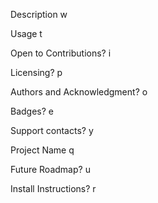 Description
w
 
Usage
t
 
Open to Contributions?
i
 
Licensing?
p
 
Authors and Acknowledgment?
o
 
Badges?
e
 
Support contacts?
y
 
Project Name
q
 
Future Roadmap?
u
 
Install Instructions?
r
 
